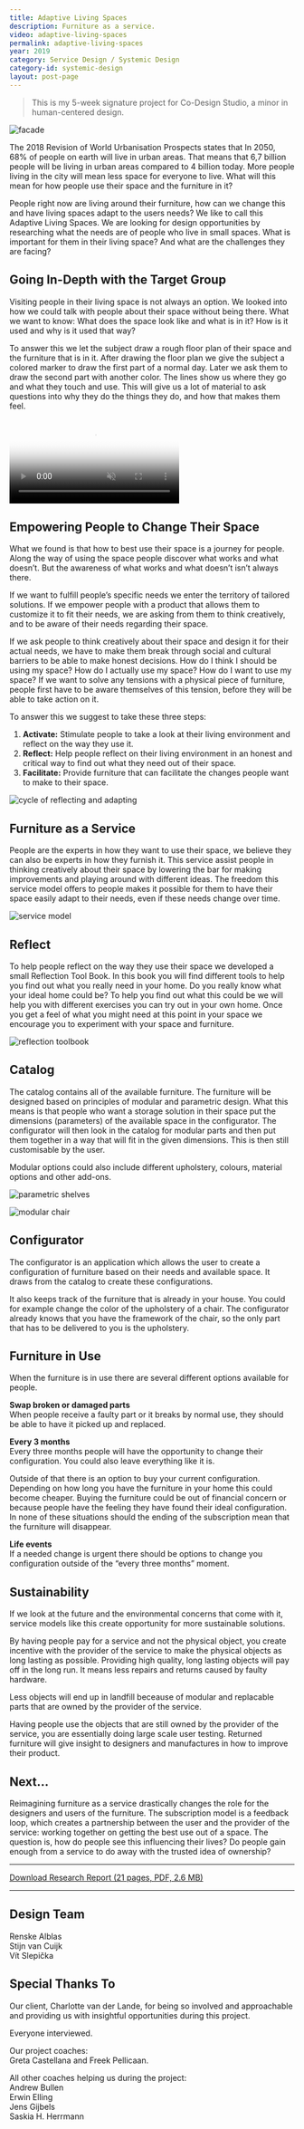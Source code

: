 ```yaml
---
title: Adaptive Living Spaces
description: Furniture as a service.
video: adaptive-living-spaces
permalink: adaptive-living-spaces
year: 2019
category: Service Design / Systemic Design
category-id: systemic-design
layout: post-page
---
```


> This is my 5-week signature project for Co-Design Studio, a minor in human-centered design.

![facade](/img/portfolio/facade.jpg)


The 2018 Revision of World Urbanisation Prospects states that In 2050, 68% of people on earth will live in urban areas. That means that 6,7 billion people will be living in urban areas compared to 4 billion today. More people living in the city will mean less space for everyone to live. What will this mean for how people use their space and the furniture in it?

People right now are living around their furniture, how can we change this and have living spaces adapt to the users needs? We like to call this Adaptive Living Spaces. We are looking for design opportunities by researching what the needs are of people who live in small spaces. What is important for them in their living space? And what are the challenges they are facing?

## Going In-Depth with the Target Group

Visiting people in their living space is not always an option. We looked into how we could talk with people about their space without being there. What we want to know: What does the space look like and what is in it? How is it used and why is it used that way?

To answer this we let the subject draw a rough floor plan of their space and the furniture that is in it. After drawing the floor plan we give the subject a colored marker to draw the first part of a normal day. Later we ask them to draw the second part with another color. The lines show us where they go and what they touch and use. This will give us a lot of material to ask questions into why they do the things they do, and how that makes them feel.

<p><video autoplay loop muted poster="/vid/adaptive-living-spaces/poster.jpg">
   <source src="/vid/adaptive-living-spaces/video.mp4" type="video/mp4">
   <source src="/vid/adaptive-living-spaces/video.webm" type="video/webm">
</video></p>

## Empowering People to Change Their Space

What we found is that how to best use their space is a journey for people. Along the way of using the space people discover what works and what doesn’t. But the awareness of what works and what doesn’t isn’t always there.

If we want to fulfill people’s specific needs we enter the territory of tailored solutions. If we empower people with a product that allows them to customize it to fit their needs, we are asking from them to think creatively, and to be aware of their needs regarding their space.

If we ask people to think creatively about their space and design it for their actual needs, we have to make them break through social and cultural barriers to be able to make honest decisions. How do I think I should be using my space? How do I actually use my space? How do I want to use my space? If we want to solve any tensions with a physical piece of furniture, people first have to be aware themselves of this tension, before they will be able to take action on it.

To answer this we suggest to take these three steps:

1. **Activate:** Stimulate people to take a look at their living environment and reflect on the way they use it.
2. **Reflect:** Help people reflect on their living environment in an honest and critical way to find out what they need out of their space.
3. **Facilitate:** Provide furniture that can facilitate the changes people want to make to their space.

![cycle of reflecting and adapting](/img/portfolio/changing-cycle.png)

## Furniture as a Service

People are the experts in how they want to use their space, we believe they can also be experts in how they furnish it. This service assist people in thinking creatively about their space by lowering the bar for making improvements and playing around with different ideas. The freedom this service model offers to people makes it possible for them to have their space easily adapt to their needs, even if these needs change over time.

![service model](/img/portfolio/service-model.png)

## Reflect

To help people reflect on the way they use their space we developed a small Reflection Tool Book. In this book you will find different tools to help you find out what you really need in your home. Do you really know what your ideal home could be? To help you find out what this could be we will help you with different exercises you can try out in your own home. Once you get a feel of what you might need at this point in your space we encourage you to experiment with your space and furniture.

![reflection toolbook](/img/portfolio/book-mockup.jpg)

## Catalog

The catalog contains all of the available furniture. The furniture will be designed based on principles of modular and parametric design. What this means is that people who want a storage solution in their space put the dimensions (parameters) of the available space in the configurator. The configurator will then look in the catalog for modular parts and then put them together in a way that will fit in the given dimensions. This is then still customisable by the user.

Modular options could also include different upholstery, colours, material options and other add-ons.

![parametric shelves](/img/portfolio/catalog-1.png)

![modular chair](/img/portfolio/catalog-2.png)

## Configurator

The configurator is an application which allows the user to create a configuration of furniture based on their needs and available space. It draws from the catalog to create these configurations.

It also keeps track of the furniture that is already in your house. You could for example change the color of the upholstery of a chair. The configurator already knows that you have the framework of the chair, so the only part that has to be delivered to you is the upholstery.

## Furniture in Use
When the furniture is in use there are several different options available for people.

**Swap broken or damaged parts**<br>
When people receive a faulty part or it breaks by normal use, they should be able to have it picked up and replaced.

**Every 3 months**<br>
Every three months people will have the opportunity to change their configuration. You could also leave everything like it is.

Outside of that there is an option to buy your current configuration. Depending on how long you have the furniture in your home this could become cheaper. Buying the furniture could be out of financial concern or because people have the feeling they have found their ideal configuration. In none of these situations should the ending of the subscription mean that the furniture will disappear.

**Life events**<br>
If a needed change is urgent there should be options to change you configuration outside of the “every three months” moment.

## Sustainability

If we look at the future and the environmental concerns that come with it, service models like this create opportunity for more sustainable solutions.

By having people pay for a service and not the physical object, you create incentive with the provider of the service to make the physical objects as long lasting as possible. Providing high quality, long lasting objects will pay off in the long run. It means less repairs and returns caused by faulty hardware.

Less objects will end up in landfill beceause of modular and replacable parts that are owned by the provider of the service.

Having people use the objects that are still owned by the provider of the service, you are essentially doing large scale user testing. Returned furniture will give insight to designers and manufactures in how to improve their product.

## Next...

Reimagining furniture as a service drastically changes the role for the designers and users of the furniture. The subscription model is a feedback loop, which creates a partnership between the user and the provider of the service: working together on getting the best use out of a space. The question is, how do people see this influencing their lives? Do people gain enough from a service to do away with the trusted idea of ownership?

---

[Download Research Report (21 pages, PDF, 2.6 MB)](#)

---

## Design Team

Renske Alblas <br>
Stijn van Cuijk <br>
Vít Slepička

## Special Thanks To

Our client, Charlotte van der Lande, for being so involved and approachable and providing us with insightful opportunities during this project.

Everyone interviewed.

Our project coaches:<br>
Greta Castellana and Freek Pellicaan.

All other coaches helping us during the project:<br>
Andrew Bullen<br>
Erwin Elling<br>
Jens Gijbels<br>
Saskia H. Herrmann
